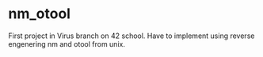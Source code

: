 # nm_otool

First project in Virus branch on 42 school. Have to implement using reverse engenering nm and otool from unix.
